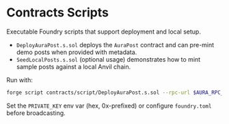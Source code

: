 # Contracts Scripts

Executable Foundry scripts that support deployment and local setup.

- `DeployAuraPost.s.sol` deploys the `AuraPost` contract and can pre-mint demo posts when provided with metadata.
- `SeedLocalPosts.s.sol` (optional usage) demonstrates how to mint sample posts against a local Anvil chain.

Run with:

```bash
forge script contracts/script/DeployAuraPost.s.sol --rpc-url $AURA_RPC_URL --broadcast
```

Set the `PRIVATE_KEY` env var (hex, 0x-prefixed) or configure `foundry.toml` before broadcasting.
